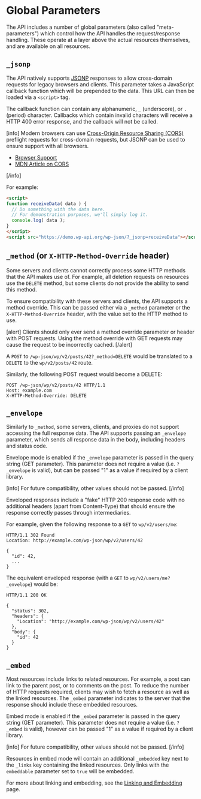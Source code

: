 # Global Parameters

The API includes a number of global parameters (also called "meta-parameters") which control how the API handles the request/response handling. These operate at a layer above the actual resources themselves, and are available on all resources.


## `_jsonp`

The API natively supports [JSONP](https://en.wikipedia.org/wiki/JSONP) responses to allow cross-domain requests for legacy browsers and clients. This parameter takes a JavaScript callback function which will be prepended to the data. This URL can then be loaded via a `<script>` tag.

The callback function can contain any alphanumeric, `_` (underscore), or `.` (period) character. Callbacks which contain invalid characters will receive a HTTP 400 error response, and the callback will not be called.

[info]
Modern browsers can use [Cross-Origin Resource Sharing (CORS)](https://en.wikipedia.org/wiki/Cross-origin_resource_sharing) preflight requests for cross-domain requests, but JSONP can be used to ensure support with all browsers.

* [Browser Support](http://caniuse.com/#feat=cors)
* [MDN Article on CORS](https://developer.mozilla.org/en-US/docs/Web/HTTP/Access_control_CORS)

[/info]

For example:

```html
<script>
function receiveData( data ) {
  // Do something with the data here.
  // For demonstration purposes, we'll simply log it.
  console.log( data );
}
</script>
<script src="https://demo.wp-api.org/wp-json/?_jsonp=receiveData"></script>
```


## `_method` (or `X-HTTP-Method-Override` header)

Some servers and clients cannot correctly process some HTTP methods that the API makes use of. For example, all deletion requests on resources use the `DELETE` method, but some clients do not provide the ability to send this method.

To ensure compatibility with these servers and clients, the API supports a method override. This can be passed either via a `_method` parameter or the `X-HTTP-Method-Override` header, with the value set to the HTTP method to use.

[alert]
Clients should only ever send a method override parameter or header with POST requests. Using the method override with GET requests may cause the request to be incorrectly cached.
[/alert]

A `POST` to `/wp-json/wp/v2/posts/42?_method=DELETE` would be translated to a `DELETE` to the `wp/v2/posts/42` route.

Similarly, the following POST request would become a DELETE:

```
POST /wp-json/wp/v2/posts/42 HTTP/1.1
Host: example.com
X-HTTP-Method-Override: DELETE
```


## `_envelope`

Similarly to `_method`, some servers, clients, and proxies do not support accessing the full response data. The API supports passing an `_envelope` parameter, which sends all response data in the body, including headers and status code.

Envelope mode is enabled if the `_envelope` parameter is passed in the query string (GET parameter). This parameter does not require a value (i.e. `?_envelope` is valid), but can be passed "1" as a value if required by a client library.

[info]
For future compatibility, other values should not be passed.
[/info]

Enveloped responses include a "fake" HTTP 200 response code with no additional headers (apart from Content-Type) that should ensure the response correctly passes through intermediaries.

For example, given the following response to a `GET` to `wp/v2/users/me`:

```
HTTP/1.1 302 Found
Location: http://example.com/wp-json/wp/v2/users/42

{
  "id": 42,
  ...
}
```

The equivalent enveloped response (with a `GET` to `wp/v2/users/me?_envelope`) would be:

```
HTTP/1.1 200 OK

{
  "status": 302,
  "headers": {
    "Location": "http://example.com/wp-json/wp/v2/users/42"
  },
  "body": {
    "id": 42
  }
}
```


## `_embed`

Most resources include links to related resources. For example, a post can link to the parent post, or to comments on the post. To reduce the number of HTTP requests required, clients may wish to fetch a resource as well as the linked resources. The `_embed` parameter indicates to the server that the response should include these embedded resources.

Embed mode is enabled if the `_embed` parameter is passed in the query string (GET parameter). This parameter does not require a value (i.e. `?_embed` is valid), however can be passed "1" as a value if required by a client library.

[info]
For future compatibility, other values should not be passed.
[/info]

Resources in embed mode will contain an additional `_embedded` key next to the `_links` key containing the linked resources. Only links with the `embeddable` parameter set to `true` will be embedded.

For more about linking and embedding, see the [Linking and Embedding](https://developer.wordpress.org/rest-api/linking-and-embedding/) page.
